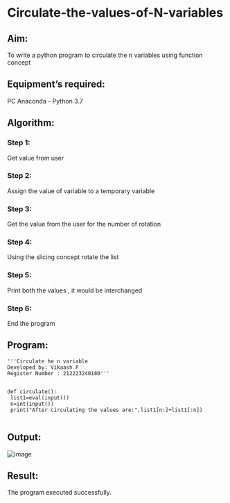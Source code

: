 # Circulate-the-values-of-N-variables
## Aim:
To write a python program to circulate the n variables using function concept
## Equipment’s required:
PC
Anaconda - Python 3.7
## Algorithm: 
### Step 1: 
Get value from user
### Step 2: 
Assign the value of variable to a temporary variable
### Step 3: 
Get the value from the user for the number of rotation
### Step 4: 
Using the slicing concept rotate the list
### Step 5: 
Print both the values , it would be interchanged
### Step 6: 
End the program
## Program:
```
'''Circulate he n variable
Developed by: Vikaash P
Register Number : 212223240180'''


def circulate():
 list1=eval(input())
 n=int(input())
 print("After circulating the values are:",list1[n:]+list1[:n])


```
## Output:
![image](https://github.com/Vikaash16/Circulate-variables/assets/139218414/971fbcf0-57f4-4626-9767-712216def066)


## Result:
The program executed successfully.
